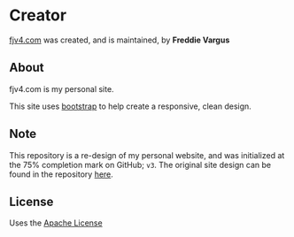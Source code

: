 # Creator

[fjv4.com](fjv4.com) was created, and is maintained, by **Freddie Vargus**


## About
fjv4.com is my personal site.

This site uses [bootstrap](http://getbootstrap.com) to help create a responsive, clean design.


## Note
This repository is a re-design of my personal website, and was initialized at the 75% completion mark on GitHub; `v3`. The original site design can be found in the repository [here](https://github.com/FreddieV4/fjv4com/tree/master/OLD%20SITE/fjv4com-v1). 


## License
Uses the [Apache License](https://github.com/Freddie-V4/fjv4com/blob/master/LICENSE)
